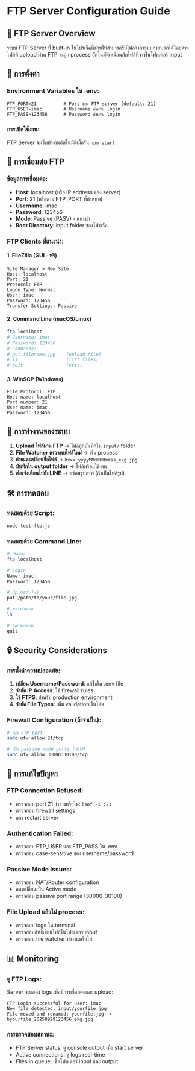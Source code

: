 # FTP Server Configuration Guide

## 🚀 FTP Server Overview

ระบบ FTP Server ที่ built-in ในโปรเจ็คนี้ช่วยให้สามารถรับไฟล์จากระบบภายนอกได้โดยตรง ไฟล์ที่ upload ผ่าน FTP จะถูก process อัตโนมัติเหมือนกับไฟล์ที่วางในโฟลเดอร์ input

## 🔧 การตั้งค่า

### Environment Variables ใน .env:
```env
FTP_PORT=21          # Port ของ FTP server (default: 21)
FTP_USER=imac        # Username สำหรับ login
FTP_PASS=123456      # Password สำหรับ login
```

### การเปิดใช้งาน:
FTP Server จะเริ่มทำงานอัตโนมัติเมื่อรัน `npm start`

## 📡 การเชื่อมต่อ FTP

### ข้อมูลการเชื่อมต่อ:
- **Host**: localhost (หรือ IP address ของ server)
- **Port**: 21 (หรือตาม FTP_PORT ที่กำหนด)
- **Username**: imac
- **Password**: 123456
- **Mode**: Passive (PASV) - แนะนำ
- **Root Directory**: input folder ของโปรเจ็ค

### FTP Clients ที่แนะนำ:

#### 1. FileZilla (GUI - ฟรี)
```
Site Manager > New Site
Host: localhost
Port: 21
Protocol: FTP
Logon Type: Normal
User: imac
Password: 123456
Transfer Settings: Passive
```

#### 2. Command Line (macOS/Linux)
```bash
ftp localhost
# Username: imac
# Password: 123456
# Commands:
# put filename.jpg    (upload file)
# ls                  (list files)
# quit                (exit)
```

#### 3. WinSCP (Windows)
```
File Protocol: FTP
Host name: localhost
Port number: 21
User name: imac
Password: 123456
```

## 🔄 การทำงานของระบบ

1. **Upload ไฟล์ผ่าน FTP** → ไฟล์ถูกบันทึกใน `input/` folder
2. **File Watcher ตรวจพบไฟล์ใหม่** → เริ่ม process
3. **ย้ายและเปลี่ยนชื่อไฟล์** → `hxxx_yyyyMMddHHmmss_ekg.jpg`
4. **บันทึกใน output folder** → ไฟล์พร้อมใช้งาน
5. **ส่งแจ้งเตือนไปยัง LINE** → พร้อมรูปภาพ (ถ้าเป็นไฟล์รูป)

## 🛠️ การทดสอบ

### ทดสอบด้วย Script:
```bash
node test-ftp.js
```

### ทดสอบด้วย Command Line:
```bash
# เชื่อมต่อ
ftp localhost

# Login
Name: imac
Password: 123456

# Upload ไฟล์
put /path/to/your/file.jpg

# ตรวจสอบผล
ls

# ออกจากระบบ
quit
```

## 🔒 Security Considerations

### การตั้งค่าความปลอดภัย:
1. **เปลี่ยน Username/Password**: แก้ไขใน .env file
2. **จำกัด IP Access**: ใช้ firewall rules
3. **ใช้ FTPS**: สำหรับ production environment
4. **จำกัด File Types**: เพิ่ม validation ในโค้ด

### Firewall Configuration (ถ้าจำเป็น):
```bash
# เปิด FTP port
sudo ufw allow 21/tcp

# เปิด passive mode ports (ถ้าใช้)
sudo ufw allow 30000:30100/tcp
```

## 🚨 การแก้ไขปัญหา

### FTP Connection Refused:
- ตรวจสอบ port 21 ว่าว่างหรือไม่: `lsof -i :21`
- ตรวจสอบ firewall settings
- ลอง restart server

### Authentication Failed:
- ตรวจสอบ FTP_USER และ FTP_PASS ใน .env
- ตรวจสอบ case-sensitive ของ username/password

### Passive Mode Issues:
- ตรวจสอบ NAT/Router configuration
- ลองเปลี่ยนเป็น Active mode
- ตรวจสอบ passive port range (30000-30100)

### File Upload แล้วไม่ process:
- ตรวจสอบ logs ใน terminal
- ตรวจสอบสิทธิ์เขียนไฟล์ในโฟลเดอร์ input
- ตรวจสอบ file watcher ทำงานหรือไม่

## 📊 Monitoring

### ดู FTP Logs:
Server จะแสดง logs เมื่อมีการเชื่อมต่อและ upload:
```
FTP Login successful for user: imac
New file detected: input/yourfile.jpg
File moved and renamed: yourfile.jpg -> hyourfile_20250929123456_ekg.jpg
```

### การตรวจสอบสถานะ:
- FTP Server status: ดู console output เมื่อ start server
- Active connections: ดู logs real-time
- Files in queue: เช็คโฟลเดอร์ input และ output
